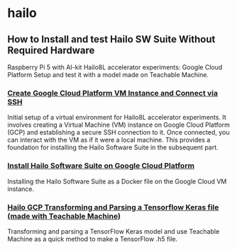 # hailo

## How to Install and test Hailo SW Suite Without Required Hardware
Raspberry Pi 5 with AI-kit Hailo8L accelerator experiments: Google Cloud Platform Setup and test it with a model  made on Teachable Machine.

### [Create Google Cloud Platform VM Instance and Connect via SSH](https://github.com/marcory-hub/hailo/blob/main/create-and-connect-gcp-vm-instance-w-local-terminal.md)

Initial setup of a virtual environment for Hailo8L accelerator experiments. It involves creating a Virtual Machine (VM) instance on Google Cloud Platform (GCP) and establishing a secure SSH connection to it. Once connected, you can interact with the VM as if it were a local machine. This provides a foundation for installing the Hailo Software Suite in the subsequent part.


### [Install Hailo Software Suite on Google Cloud Platform](https://github.com/marcory-hub/hailo/blob/main/install-hailo-software-suite-on-google-cloud-VM-instance.md)
Installing the Hailo Software Suite as a Docker file on the Google Cloud VM instance.


### [Hailo GCP Transforming and Parsing a Tensorflow Keras file (made with Teachable Machine)](https://github.com/marcory-hub/hailo/blob/main/transform-and-parse-tensorflow-keras-file.md)
Transforming and parsing a TensorFlow Keras model and use Teachable Machine as a quick method to make a TensorFlow .h5 file.


